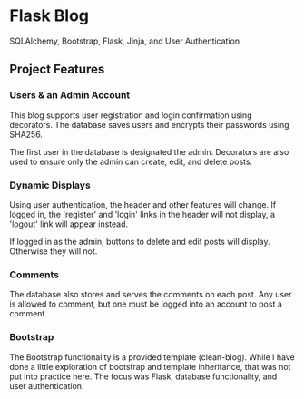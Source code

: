 # Flask Blog
SQLAlchemy, Bootstrap, Flask, Jinja, and User Authentication

## Project Features

### Users & an Admin Account
This blog supports user registration and login confirmation using decorators. The database saves users and encrypts their passwords using SHA256.

The first user in the database is designated the admin. Decorators are also used to ensure only the admin can create, edit, and delete posts.

### Dynamic Displays
Using user authentication, the header and other features will change. If logged in, the 'register' and 'login' links in the header will not display, a 'logout' link will appear instead.

If logged in as the admin, buttons to delete and edit posts will display. Otherwise they will not.

### Comments
The database also stores and serves the comments on each post. Any user is allowed to comment, but one must be logged into an account to post a comment.

### Bootstrap
The Bootstrap functionality is a provided template (clean-blog). While I have done a little exploration of bootstrap and template inheritance, that was not put into practice here. The focus was Flask, database functionality, and user authentication.

